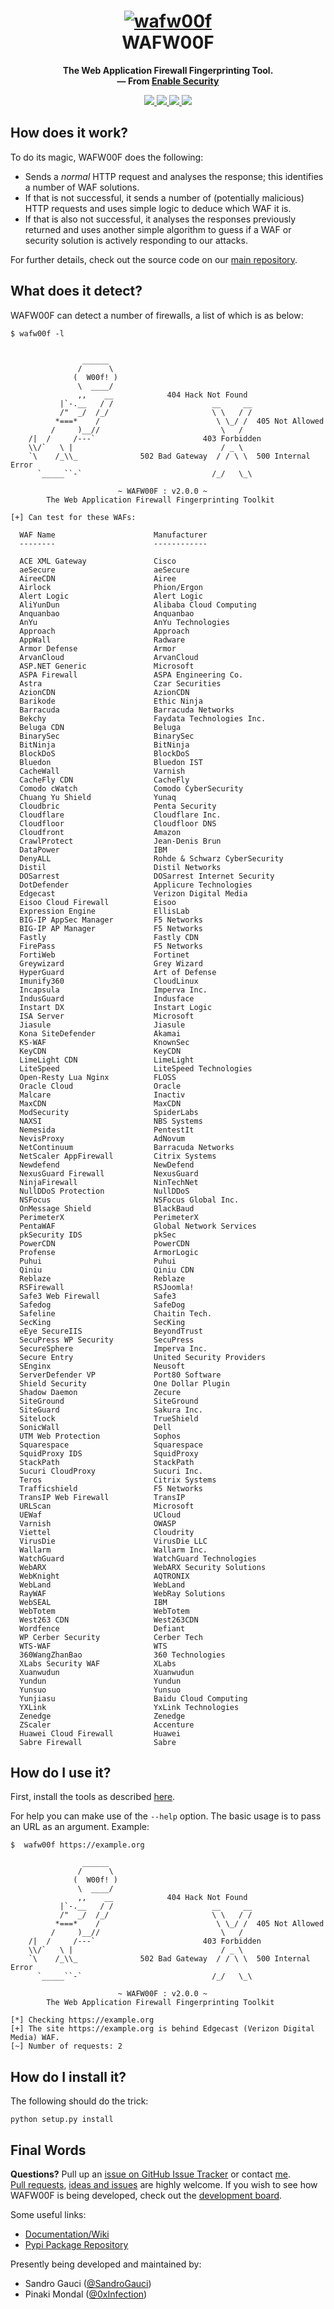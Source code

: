 <h1 align="center">
  <a href="https://github.com/enablesecurity/wafw00f"><img src="https://i.imgur.com/uAgp49o.png" alt="wafw00f"/></a>
  <br>
  WAFW00F
</h1>
<p align="center">
  <b>The Web Application Firewall Fingerprinting Tool.</b>
  <br>
  <b>
    &mdash; From <a href="https://enablesecurity.com">Enable Security</a>
  </b>
</p>
<p align="center">
  <a href="https://docs.python.org/3/download.html">
    <img src="https://img.shields.io/badge/Python-3.x/2.x-green.svg">
  </a>
  <a href="https://github.com/EnableSecurity/wafw00f/releases">
    <img src="https://img.shields.io/badge/Version-v1.0.0%20(stable)-blue.svg">
  </a>
  <a href="https://github.com/EnableSecurity/wafw00f/blob/master/LICENSE">
    <img src="https://img.shields.io/badge/License-BSD%203%20Clause-orange.svg">
  </a> 
  <a href="https://travis-ci.com/EnableSecurity/wafw00f">
    <img src="https://img.shields.io/badge/Build-Passing-brightgreen.svg?logo=travis">
  </a>
</p>

## How does it work?

To do its magic, WAFW00F does the following:

- Sends a _normal_ HTTP request and analyses the response; this identifies a
  number of WAF solutions.
- If that is not successful, it sends a number of (potentially malicious) HTTP
  requests and uses simple logic to deduce which WAF it is.
- If that is also not successful, it analyses the responses previously
  returned and uses another simple algorithm to guess if a WAF or security
  solution is actively responding to our attacks.

For further details, check out the source code on our [main repository](https://github.com/EnableSecurity/wafw00f).

## What does it detect?

WAFW00F can detect a number of firewalls, a list of which is as below:

```
$ wafw00f -l

                                                                      
                ______                                                
               /      \                                               
              (  W00f! )                                              
               \  ____/                                               
               ,,    __            404 Hack Not Found                 
           |`-.__   / /                      __     __                
           /"  _/  /_/                       \ \   / /                
          *===*    /                          \ \_/ /  405 Not Allowed
         /     )__//                           \   /                  
    /|  /     /---`                        403 Forbidden
    \\/`   \ |                                 / _ \ 
    `\    /_\\_              502 Bad Gateway  / / \ \  500 Internal Error
      `_____``-`                             /_/   \_\

                        ~ WAFW00F : v2.0.0 ~
        The Web Application Firewall Fingerprinting Toolkit

[+] Can test for these WAFs:

  WAF Name                      Manufacturer
  --------                      ------------

  ACE XML Gateway               Cisco
  aeSecure                      aeSecure
  AireeCDN                      Airee
  Airlock                       Phion/Ergon
  Alert Logic                   Alert Logic
  AliYunDun                     Alibaba Cloud Computing
  Anquanbao                     Anquanbao
  AnYu                          AnYu Technologies
  Approach                      Approach
  AppWall                       Radware
  Armor Defense                 Armor
  ArvanCloud                    ArvanCloud
  ASP.NET Generic               Microsoft
  ASPA Firewall                 ASPA Engineering Co.
  Astra                         Czar Securities
  AzionCDN                      AzionCDN
  Barikode                      Ethic Ninja
  Barracuda                     Barracuda Networks
  Bekchy                        Faydata Technologies Inc.
  Beluga CDN                    Beluga
  BinarySec                     BinarySec
  BitNinja                      BitNinja
  BlockDoS                      BlockDoS
  Bluedon                       Bluedon IST
  CacheWall                     Varnish
  CacheFly CDN                  CacheFly
  Comodo cWatch                 Comodo CyberSecurity
  Chuang Yu Shield              Yunaq
  Cloudbric                     Penta Security
  Cloudflare                    Cloudflare Inc.
  Cloudfloor                    Cloudfloor DNS
  Cloudfront                    Amazon
  CrawlProtect                  Jean-Denis Brun
  DataPower                     IBM
  DenyALL                       Rohde & Schwarz CyberSecurity
  Distil                        Distil Networks
  DOSarrest                     DOSarrest Internet Security
  DotDefender                   Applicure Technologies
  Edgecast                      Verizon Digital Media
  Eisoo Cloud Firewall          Eisoo
  Expression Engine             EllisLab
  BIG-IP AppSec Manager         F5 Networks
  BIG-IP AP Manager             F5 Networks
  Fastly                        Fastly CDN
  FirePass                      F5 Networks
  FortiWeb                      Fortinet
  Greywizard                    Grey Wizard
  HyperGuard                    Art of Defense
  Imunify360                    CloudLinux
  Incapsula                     Imperva Inc.
  IndusGuard                    Indusface
  Instart DX                    Instart Logic
  ISA Server                    Microsoft
  Jiasule                       Jiasule
  Kona SiteDefender             Akamai
  KS-WAF                        KnownSec
  KeyCDN                        KeyCDN
  LimeLight CDN                 LimeLight
  LiteSpeed                     LiteSpeed Technologies
  Open-Resty Lua Nginx          FLOSS
  Oracle Cloud                  Oracle
  Malcare                       Inactiv
  MaxCDN                        MaxCDN
  ModSecurity                   SpiderLabs
  NAXSI                         NBS Systems
  Nemesida                      PentestIt
  NevisProxy                    AdNovum
  NetContinuum                  Barracuda Networks
  NetScaler AppFirewall         Citrix Systems
  Newdefend                     NewDefend
  NexusGuard Firewall           NexusGuard
  NinjaFirewall                 NinTechNet
  NullDDoS Protection           NullDDoS
  NSFocus                       NSFocus Global Inc.
  OnMessage Shield              BlackBaud
  PerimeterX                    PerimeterX
  PentaWAF                      Global Network Services
  pkSecurity IDS                pkSec
  PowerCDN                      PowerCDN
  Profense                      ArmorLogic
  Puhui                         Puhui
  Qiniu                         Qiniu CDN
  Reblaze                       Reblaze
  RSFirewall                    RSJoomla!
  Safe3 Web Firewall            Safe3
  Safedog                       SafeDog
  Safeline                      Chaitin Tech.
  SecKing                       SecKing
  eEye SecureIIS                BeyondTrust
  SecuPress WP Security         SecuPress
  SecureSphere                  Imperva Inc.
  Secure Entry                  United Security Providers
  SEnginx                       Neusoft    
  ServerDefender VP             Port80 Software
  Shield Security               One Dollar Plugin
  Shadow Daemon                 Zecure  
  SiteGround                    SiteGround 
  SiteGuard                     Sakura Inc.   
  Sitelock                      TrueShield
  SonicWall                     Dell        
  UTM Web Protection            Sophos   
  Squarespace                   Squarespace  
  SquidProxy IDS                SquidProxy
  StackPath                     StackPath
  Sucuri CloudProxy             Sucuri Inc.
  Teros                         Citrix Systems
  Trafficshield                 F5 Networks
  TransIP Web Firewall          TransIP  
  URLScan                       Microsoft
  UEWaf                         UCloud
  Varnish                       OWASP 
  Viettel                       Cloudrity
  VirusDie                      VirusDie LLC
  Wallarm                       Wallarm Inc.
  WatchGuard                    WatchGuard Technologies
  WebARX                        WebARX Security Solutions
  WebKnight                     AQTRONIX
  WebLand                       WebLand
  RayWAF                        WebRay Solutions
  WebSEAL                       IBM
  WebTotem                      WebTotem
  West263 CDN                   West263CDN
  Wordfence                     Defiant 
  WP Cerber Security            Cerber Tech
  WTS-WAF                       WTS      
  360WangZhanBao                360 Technologies
  XLabs Security WAF            XLabs
  Xuanwudun                     Xuanwudun
  Yundun                        Yundun
  Yunsuo                        Yunsuo
  Yunjiasu                      Baidu Cloud Computing
  YXLink                        YxLink Technologies
  Zenedge                       Zenedge
  ZScaler                       Accenture
  Huawei Cloud Firewall         Huawei
  Sabre Firewall                Sabre
```

## How do I use it?

First, install the tools as described [here](#how-do-i-install-it).

For help you can make use of the `--help` option. The basic usage is to pass
an URL as an argument. Example:
```
$  wafw00f https://example.org

                ______
               /      \
              (  W00f! )
               \  ____/
               ,,    __            404 Hack Not Found
           |`-.__   / /                      __     __
           /"  _/  /_/                       \ \   / /
          *===*    /                          \ \_/ /  405 Not Allowed
         /     )__//                           \   /
    /|  /     /---`                        403 Forbidden
    \\/`   \ |                                 / _ \
    `\    /_\\_              502 Bad Gateway  / / \ \  500 Internal Error
      `_____``-`                             /_/   \_\

                        ~ WAFW00F : v2.0.0 ~
        The Web Application Firewall Fingerprinting Toolkit
    
[*] Checking https://example.org
[+] The site https://example.org is behind Edgecast (Verizon Digital Media) WAF.
[~] Number of requests: 2
```

## How do I install it?

The following should do the trick:

```
python setup.py install
```

## Final Words

__Questions?__ Pull up an [issue on GitHub Issue Tracker](https://github.com/enablesecurity/wafw00f/issues/new) or contact [me](mailto:sandro@enablesecurity.com).  
[Pull requests](https://github.com/enablesecurity/wafw00f/pulls), [ideas and issues](https://github.com/enablesecurity/wafw00f/issues) are highly welcome. If you wish to see how WAFW00F is being developed, check out the [development board](https://github.com/enablesecurity/wafw00f/projects/1).

Some useful links:

- [Documentation/Wiki](https://github.com/enablesecurity/wafw00f/wiki/)
- [Pypi Package Repository](https://pypi.org/project/wafw00f)

Presently being developed and maintained by:

- Sandro Gauci ([@SandroGauci](https://twitter.com/sandrogauci))
- Pinaki Mondal ([@0xInfection](https://twitter.com/0xinfection))
